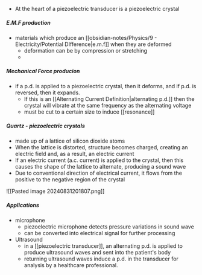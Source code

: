 - At the heart of a piezoelectric transducer is a piezoelectric crystal

##### E.M.F production
- materials which produce an [[obsidian-notes/Physics/9 - Electricity/Potential DIfference|e.m.f]] when they are deformed
	- deformation can be by compression or stretching
	- 
##### Mechanical Force producion
- if a p.d. is applied to a piezoelectric crystal, then it deforms, and if p.d. is reversed, then it expands.
	- If this is an [[Alternating Current Definition|alternating p.d.]] then the crystal will vibrate at the same frequency as the alternating voltage
	- must be cut to a certain size to induce [[resonance]] 

##### Quartz - piezoelectric crystals
-  made up of a lattice of silicon dioxide atoms
- When the lattice is distorted, structure becomes charged, creating an electric field and, as a result, an electric current
- If an electric current (a.c. current) is applied to the crystal, then this causes the shape of the lattice to alternate, producing a sound wave
- Due to conventional direction of electrical current, it flows from the positive to the negative region of the crystal

![[Pasted image 20240831201807.png]]

##### Applications
- microphone 
	- piezoelectric microphone detects pressure variations in sound wave
	- can be converted into electrical signal for further processing
- Ultrasound
	- in a [[piezoelectric transducer]], an alternating p.d. is applied to produce ultrasound waves and sent into the patient's body
	- returning ultrasound waves induce a p.d. in the transducer for analysis by a healthcare professional.